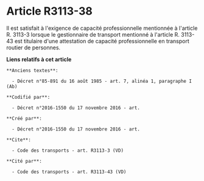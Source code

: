 # Article R3113-38

Il est satisfait à l'exigence de capacité professionnelle mentionnée à l'article R. 3113-3 lorsque le gestionnaire de
transport mentionné à l'article R. 3113-43 est titulaire d'une attestation de capacité professionnelle en transport routier
de personnes.

**Liens relatifs à cet article**

	**Anciens textes**:

	  - Décret n°85-891 du 16 août 1985 - art. 7, alinéa 1, paragraphe I  (Ab)

	**Codifié par**:

	  - Décret n°2016-1550 du 17 novembre 2016 - art.

	**Créé par**:

	  - Décret n°2016-1550 du 17 novembre 2016 - art.

	**Cite**:

	  - Code des transports - art. R3113-3 (VD)

	**Cité par**:

	  - Code des transports - art. R3113-43 (VD)
